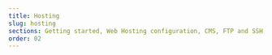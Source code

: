 ```yaml
---
title: Hosting
slug: hosting
sections: Getting started, Web Hosting configuration, CMS, FTP and SSH, SSL, Databases, CloudDB, PHP, Optimise your website, Troubleshooting, Automated tasks (CRON), Rewriting and authentication, Use cases
order: 02 
---
```

